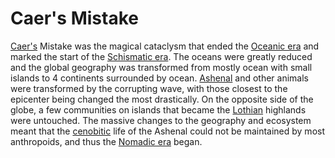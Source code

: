 # Caer's Mistake

[Caer's](../figures/caer.md) Mistake was the magical cataclysm that ended the [Oceanic era](../eras/oceanic.md) and marked the start of the [Schismatic era](../eras/schismatic.md). The oceans were greatly reduced and the global geography was transformed from mostly ocean with small islands to 4 continents surrounded by ocean. [Ashenal](../anthropoids/ashenal.md) and other animals were transformed by the corrupting wave, with those closest to the epicenter being changed the most drastically. On the opposite side of the globe, a few communities on islands that became the [Lothian](../continents/lothia.md) highlands were untouched. The massive changes to the geography and ecosystem meant that the [cenobitic](../eras/cenobitic.md) life of the Ashenal could not be maintained by most anthropoids, and thus the [Nomadic era](../eras/nomadic.md) began.